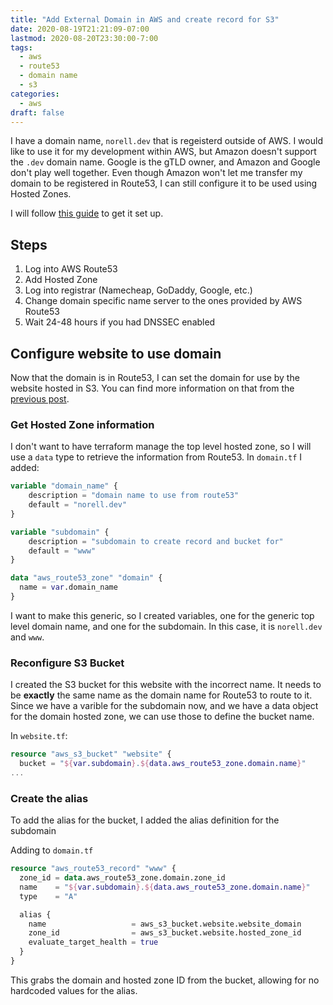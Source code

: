 ```yaml
---
title: "Add External Domain in AWS and create record for S3"
date: 2020-08-19T21:21:09-07:00
lastmod: 2020-08-20T23:30:00-7:00
tags:
  - aws
  - route53
  - domain name
  - s3
categories:
  - aws
draft: false
---
```


I have a domain name, `norell.dev` that is regeisterd outside of AWS. I would like to use it for my development within AWS, but Amazon doesn't support the `.dev` domain name. Google is the gTLD owner, and Amazon and Google don't play well together. Even though Amazon won't let me transfer my domain to be registered in Route53, I can still configure it to be used using Hosted Zones.

I will follow [this guide](https://docs.aws.amazon.com/Route53/latest/DeveloperGuide/migrate-dns-domain-inactive.html) to get it set up.

## Steps

1. Log into AWS Route53
2. Add Hosted Zone
3. Log into registrar (Namecheap, GoDaddy, Google, etc.)
4. Change domain specific name server to the ones provided by AWS Route53
5. Wait 24-48 hours if you had DNSSEC enabled

## Configure website to use domain

Now that the domain is in Route53, I can set the domain for use by the website hosted in S3. You can find more information on that from the [previous post](../host-website-in-aws).

### Get Hosted Zone information

I don't want to have terraform manage the top level hosted zone, so I will use a `data` type to retrieve the information from Route53. In `domain.tf` I added:

```tf
variable "domain_name" {
    description = "domain name to use from route53"
    default = "norell.dev"
}

variable "subdomain" {
    description = "subdomain to create record and bucket for"
    default = "www"
}

data "aws_route53_zone" "domain" {
  name = var.domain_name
}
```

I want to make this generic, so I created variables, one for the generic top level domain name, and one for the subdomain. In this case, it is `norell.dev` and `www`.

### Reconfigure S3 Bucket

I created the S3 bucket for this website with the incorrect name. It needs to be **exactly** the same name as the domain name for Route53 to route to it. Since we have a varible for the subdomain now, and we have a data object for the domain hosted zone, we can use those to define the bucket name.


In `website.tf`:

```tf
resource "aws_s3_bucket" "website" {
  bucket = "${var.subdomain}.${data.aws_route53_zone.domain.name}"
...
```

### Create the alias

To add the alias for the bucket, I added the alias definition for the subdomain

Adding to `domain.tf`

```tf
resource "aws_route53_record" "www" {
  zone_id = data.aws_route53_zone.domain.zone_id
  name    = "${var.subdomain}.${data.aws_route53_zone.domain.name}"
  type    = "A"

  alias {
    name                   = aws_s3_bucket.website.website_domain
    zone_id                = aws_s3_bucket.website.hosted_zone_id
    evaluate_target_health = true
  }
}
```

This grabs the domain and hosted zone ID from the bucket, allowing for no hardcoded values for the alias.
